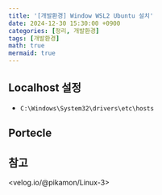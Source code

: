 ```yaml
---
title: '[개발환경] Window WSL2 Ubuntu 설치'
date: 2024-12-30 15:30:00 +0900
categories: [정리, 개발환경]
tags: [개발환경]
math: true
mermaid: true
---
```


## Localhost 설정
- `C:\Windows\System32\drivers\etc\hosts `

## Portecle

## 참고
<velog.io/@pikamon/Linux-3>